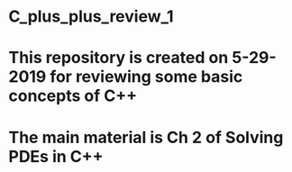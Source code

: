 # C_plus_plus_review_1
# This repository is created on 5-29-2019 for reviewing some basic concepts of C++
# The main material is Ch 2 of Solving PDEs in C++
